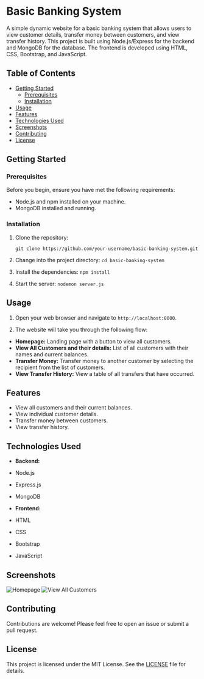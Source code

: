 # Basic Banking System

A simple dynamic website for a basic banking system that allows users to view customer details, transfer money between customers, and view transfer history. This project is built using Node.js/Express for the backend and MongoDB for the database. The frontend is developed using HTML, CSS, Bootstrap, and JavaScript.

## Table of Contents

- [Getting Started](#getting-started)
  - [Prerequisites](#prerequisites)
  - [Installation](#installation)
- [Usage](#usage)
- [Features](#features)
- [Technologies Used](#technologies-used)
- [Screenshots](#screenshots)
- [Contributing](#contributing)
- [License](#license)

## Getting Started

### Prerequisites

Before you begin, ensure you have met the following requirements:

- Node.js and npm installed on your machine.
- MongoDB installed and running.

### Installation

1. Clone the repository:

   ``` git clone https://github.com/your-username/basic-banking-system.git ```
2. Change into the project directory:
```cd basic-banking-system```

3. Install the dependencies:
```npm install```

4. Start the server:
```nodemon server.js```


## Usage

1. Open your web browser and navigate to `http://localhost:8000`.

2. The website will take you through the following flow:
- **Homepage:** Landing page with a button to view all customers.
- **View All Customers and their details:** List of all customers with their names and current balances.
- **Transfer Money:** Transfer money to another customer by selecting the recipient from the list of customers.
- **View Transfer History:** View a table of all transfers that have occurred.

## Features

- View all customers and their current balances.
- View individual customer details.
- Transfer money between customers.
- View transfer history.

## Technologies Used

- **Backend:**
- Node.js
- Express.js
- MongoDB

- **Frontend:**
- HTML
- CSS
- Bootstrap
- JavaScript

## Screenshots

![Homepage](/hompage.png)
![View All Customers](/customers.png)



## Contributing

Contributions are welcome! Please feel free to open an issue or submit a pull request.

## License

This project is licensed under the MIT License. See the [LICENSE](LICENSE) file for details.

